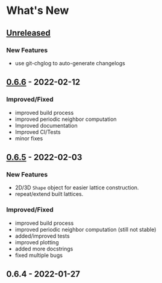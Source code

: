 # What's New

<a name="unreleased"></a>
## [Unreleased]

### New Features
- use git-chglog to auto-generate changelogs

<a name="0.6.6"></a>
## [0.6.6] - 2022-02-12

### Improved/Fixed

- improved build process
- improved periodic neighbor computation
- Improved documentation
- Improved CI/Tests
- minor fixes


<a name="0.6.5"></a>
## [0.6.5] - 2022-02-03

### New Features

- 2D/3D ``Shape`` object for easier lattice construction.
- repeat/extend built lattices.

### Improved/Fixed

- improved build process
- improved periodic neighbor computation (still not stable)
- added/improved tests
- improved plotting
- added more docstrings
- fixed multiple bugs

## 0.6.4 - 2022-01-27

[Unreleased]: https://github.com/dylanljones/lattpy/compare/0.6.6...HEAD
[0.6.6]: https://github.com/dylanljones/lattpy/compare/0.6.5...0.6.6
[0.6.5]: https://github.com/dylanljones/lattpy/compare/0.6.4...0.6.5
[0.6.4]: https://github.com/dylanljones/lattpy/compare/0.6.3...0.6.4
[0.6.3]: https://github.com/dylanljones/lattpy/compare/0.6.2...0.6.3
[0.6.2]: https://github.com/dylanljones/lattpy/compare/0.6.1...0.6.2
[0.6.1]: https://github.com/dylanljones/lattpy/compare/0.6.0...0.6.1
[0.6.0]: https://github.com/dylanljones/lattpy/compare/0.5.5...0.6.0
[0.5.5]: https://github.com/dylanljones/lattpy/compare/0.5.4...0.5.5
[0.5.4]: https://github.com/dylanljones/lattpy/compare/0.5.3...0.5.4
[0.5.3]: https://github.com/dylanljones/lattpy/compare/0.5.2...0.5.3
[0.5.2]: https://github.com/dylanljones/lattpy/compare/0.5.1...0.5.2
[0.5.1]: https://github.com/dylanljones/lattpy/compare/0.5...0.5.1
